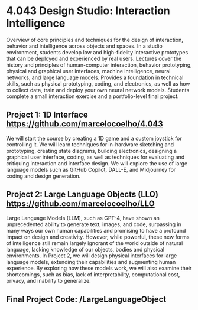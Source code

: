 # 4.043 Design Studio: Interaction Intelligence

Overview of core principles and techniques for the design of interaction, behavior and intelligence across objects and spaces. In a studio environment, students develop low and high-fidelity interactive prototypes that can be deployed and experienced by real users. Lectures cover the history and principles of human-computer interaction, behavior prototyping, physical and graphical user interfaces, machine intelligence, neural networks, and large language models. Provides a foundation in technical skills, such as physical prototyping, coding, and electronics, as well as how to collect data, train and deploy your own neural network models. Students complete a small interaction exercise and a portfolio-level final project.

## Project 1: 1D Interface https://github.com/marcelocoelho/4.043

We will start the course by creating a 1D game and a custom joystick for controlling it. We will learn techniques for in-hardware sketching and prototyping, creating state diagrams, building electronics, designing a graphical user interface, coding, as well as techniques for evaluating and critiquing interaction and interface design. We will explore the use of large language models such as GitHub Copilot, DALL-E, and Midjourney for coding and design generation.

## Project 2: Large Language Objects (LLO) https://github.com/marcelocoelho/LLO

Large Language Models (LLM), such as GPT-4, have shown an unprecedented ability to generate text, images, and code, surpassing in many ways our own human capabilities and promising to have a profound impact on design and creativity. However, while powerful, these new forms of intelligence still remain largely ignorant of the world outside of natural language, lacking knowledge of our objects, bodies and physical environments. In Project 2, we will design physical interfaces for large language models, extending their capabilities and augmenting human experience. By exploring how these models work, we will also examine their shortcomings, such as bias, lack of interpretability, computational cost, privacy, and inability to generalize.

## Final Project Code: /LargeLanguageObject
